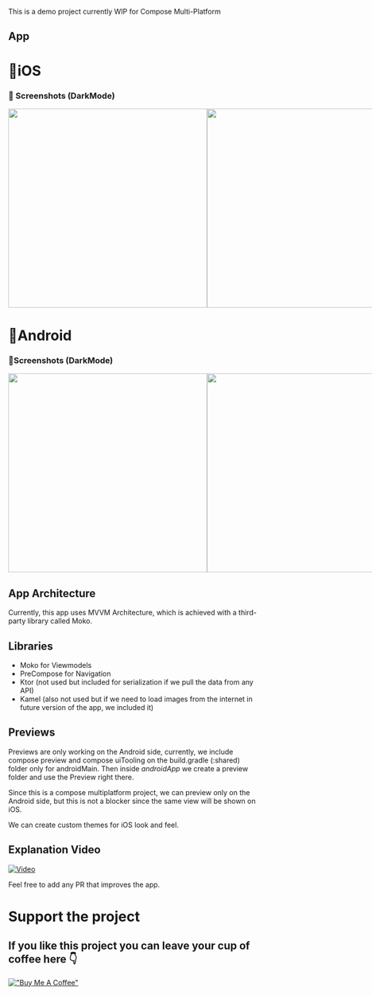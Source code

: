 This is a demo project currently WIP for Compose Multi-Platform

## App

# 🍎iOS
### 🍎 Screenshots (DarkMode)
<div style="display: flex; justify-content: space-between;">
    <img src="https://github.com/gastsail/expenses-KMP/assets/57275367/2d346be2-38ac-4c23-b4fc-959155de85bc" height=400>
    <img src="https://github.com/gastsail/expenses-KMP/assets/57275367/f1557929-d4e2-4b30-8c65-93ca82ad9c5a" height=400>
    <img src="https://github.com/gastsail/expenses-KMP/assets/57275367/ea82d847-84c5-4f38-819a-6a77cfe638cf" height=400>
</div>

# 🤖Android
### 🤖Screenshots (DarkMode)
<div style="display: flex; justify-content: space-between;">
    <img src="https://github.com/gastsail/expenses-KMP/assets/57275367/f9c26ed3-14e6-4653-9a8f-0fd682e843e5" height=400>
    <img src="https://github.com/gastsail/expenses-KMP/assets/57275367/07c4c5dc-99e4-487a-8279-ed60f8b4042b" height=400>
    <img src="https://github.com/gastsail/expenses-KMP/assets/57275367/ab90f5be-499b-4a61-bd4e-2bbab023e4eb" height=400>
</div>

## App Architecture
Currently, this app uses MVVM Architecture, which is achieved with a third-party library called Moko.

## Libraries
- Moko for Viewmodels
- PreCompose for Navigation
- Ktor (not used but included for serialization if we pull the data from any API)
- Kamel (also not used but if we need to load images from the internet in future version of the app, we included it)

## Previews
Previews are only working on the Android side, currently, we include compose preview and compose uiTooling on the build.gradle (:shared) folder only for androidMain.
Then inside *androidApp* we create a preview folder and use the Preview right there. 

Since this is a compose multiplatform project, we can preview only on the Android side, but this is not a blocker since the same view will be shown on iOS.

We can create custom themes for iOS look and feel.

## Explanation Video
[![Video](https://img.youtube.com/vi/VgQPsuYD_V4/0.jpg)](https://www.youtube.com/watch?v=VgQPsuYD_V4)

Feel free to add any PR that improves the app.

# Support the project
## If you like this project you can leave your cup of coffee here 👇
[!["Buy Me A Coffee"](https://www.buymeacoffee.com/assets/img/custom_images/orange_img.png)](https://www.buymeacoffee.com/cz3H0ZfiV)

